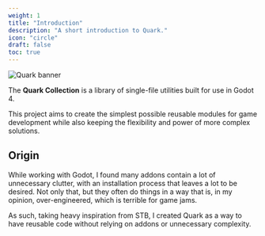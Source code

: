 ```yaml
---
weight: 1
title: "Introduction"
description: "A short introduction to Quark."
icon: "circle"
draft: false
toc: true
---
```


![Quark banner](/quark/banner_adapted.png)

The **Quark Collection** is a library of single-file utilities built for use in Godot 4.

This project aims to create the simplest possible reusable modules for game development while also keeping the flexibility and power of more complex solutions.

## Origin

While working with Godot, I found many addons contain a lot of unnecessary clutter, with an installation process that leaves a lot to be desired. Not only that, but they often do things in a way that is, in my opinion, over-engineered, which is terrible for game jams.

As such, taking heavy inspiration from STB, I created Quark as a way to have reusable code without relying on addons or unnecessary complexity.